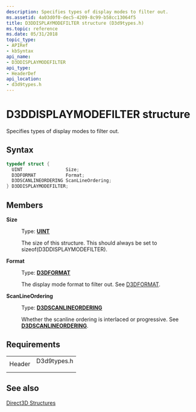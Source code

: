 ```yaml
---
description: Specifies types of display modes to filter out.
ms.assetid: 4a03d0f0-dec5-4209-8c99-b58cc13064f5
title: D3DDISPLAYMODEFILTER structure (D3d9types.h)
ms.topic: reference
ms.date: 05/31/2018
topic_type: 
- APIRef
- kbSyntax
api_name: 
- D3DDISPLAYMODEFILTER
api_type: 
- HeaderDef
api_location: 
- d3d9types.h
---
```


# D3DDISPLAYMODEFILTER structure

Specifies types of display modes to filter out.

## Syntax


```C++
typedef struct {
  UINT                Size;
  D3DFORMAT           Format;
  D3DSCANLINEORDERING ScanLineOrdering;
} D3DDISPLAYMODEFILTER;
```



## Members

<dl> <dt>

**Size**
</dt> <dd>

Type: **[**UINT**](../winprog/windows-data-types.md)**

</dd> <dd>

The size of this structure. This should always be set to sizeof(D3DDISPLAYMODEFILTER).

</dd> <dt>

**Format**
</dt> <dd>

Type: **[D3DFORMAT](d3dformat.md)**

</dd> <dd>

The display mode format to filter out. See [D3DFORMAT](d3dformat.md).

</dd> <dt>

**ScanLineOrdering**
</dt> <dd>

Type: **[**D3DSCANLINEORDERING**](./d3dscanlineordering.md)**

</dd> <dd>

Whether the scanline ordering is interlaced or progressive. See [**D3DSCANLINEORDERING**](./d3dscanlineordering.md).

</dd> </dl>

## Requirements



|                   |                                                                                        |
|-------------------|----------------------------------------------------------------------------------------|
| Header<br/> | <dl> <dt>D3d9types.h</dt> </dl> |



## See also

<dl> <dt>

[Direct3D Structures](dx9-graphics-reference-d3d-structures.md)
</dt> </dl>

 

 
